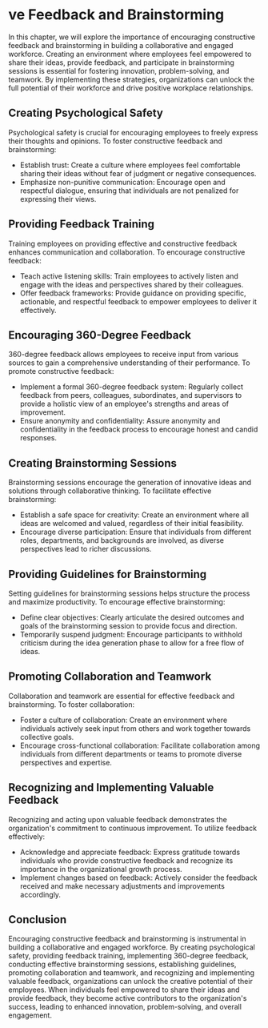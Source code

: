 ve Feedback and Brainstorming
==============================================================

In this chapter, we will explore the importance of encouraging constructive feedback and brainstorming in building a collaborative and engaged workforce. Creating an environment where employees feel empowered to share their ideas, provide feedback, and participate in brainstorming sessions is essential for fostering innovation, problem-solving, and teamwork. By implementing these strategies, organizations can unlock the full potential of their workforce and drive positive workplace relationships.

**Creating Psychological Safety**
---------------------------------

Psychological safety is crucial for encouraging employees to freely express their thoughts and opinions. To foster constructive feedback and brainstorming:

* Establish trust: Create a culture where employees feel comfortable sharing their ideas without fear of judgment or negative consequences.
* Emphasize non-punitive communication: Encourage open and respectful dialogue, ensuring that individuals are not penalized for expressing their views.

**Providing Feedback Training**
-------------------------------

Training employees on providing effective and constructive feedback enhances communication and collaboration. To encourage constructive feedback:

* Teach active listening skills: Train employees to actively listen and engage with the ideas and perspectives shared by their colleagues.
* Offer feedback frameworks: Provide guidance on providing specific, actionable, and respectful feedback to empower employees to deliver it effectively.

**Encouraging 360-Degree Feedback**
-----------------------------------

360-degree feedback allows employees to receive input from various sources to gain a comprehensive understanding of their performance. To promote constructive feedback:

* Implement a formal 360-degree feedback system: Regularly collect feedback from peers, colleagues, subordinates, and supervisors to provide a holistic view of an employee's strengths and areas of improvement.
* Ensure anonymity and confidentiality: Assure anonymity and confidentiality in the feedback process to encourage honest and candid responses.

**Creating Brainstorming Sessions**
-----------------------------------

Brainstorming sessions encourage the generation of innovative ideas and solutions through collaborative thinking. To facilitate effective brainstorming:

* Establish a safe space for creativity: Create an environment where all ideas are welcomed and valued, regardless of their initial feasibility.
* Encourage diverse participation: Ensure that individuals from different roles, departments, and backgrounds are involved, as diverse perspectives lead to richer discussions.

**Providing Guidelines for Brainstorming**
------------------------------------------

Setting guidelines for brainstorming sessions helps structure the process and maximize productivity. To encourage effective brainstorming:

* Define clear objectives: Clearly articulate the desired outcomes and goals of the brainstorming session to provide focus and direction.
* Temporarily suspend judgment: Encourage participants to withhold criticism during the idea generation phase to allow for a free flow of ideas.

**Promoting Collaboration and Teamwork**
----------------------------------------

Collaboration and teamwork are essential for effective feedback and brainstorming. To foster collaboration:

* Foster a culture of collaboration: Create an environment where individuals actively seek input from others and work together towards collective goals.
* Encourage cross-functional collaboration: Facilitate collaboration among individuals from different departments or teams to promote diverse perspectives and expertise.

**Recognizing and Implementing Valuable Feedback**
--------------------------------------------------

Recognizing and acting upon valuable feedback demonstrates the organization's commitment to continuous improvement. To utilize feedback effectively:

* Acknowledge and appreciate feedback: Express gratitude towards individuals who provide constructive feedback and recognize its importance in the organizational growth process.
* Implement changes based on feedback: Actively consider the feedback received and make necessary adjustments and improvements accordingly.

**Conclusion**
--------------

Encouraging constructive feedback and brainstorming is instrumental in building a collaborative and engaged workforce. By creating psychological safety, providing feedback training, implementing 360-degree feedback, conducting effective brainstorming sessions, establishing guidelines, promoting collaboration and teamwork, and recognizing and implementing valuable feedback, organizations can unlock the creative potential of their employees. When individuals feel empowered to share their ideas and provide feedback, they become active contributors to the organization's success, leading to enhanced innovation, problem-solving, and overall engagement.
